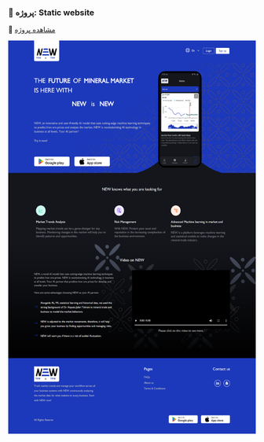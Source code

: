### 📑 پروژه: Static website 
📌 [مشاهده پروژه](https://aligoodini.github.io/static-website/)

<img src="https://github.com/aligoodini/static-website/blob/main/screencapture-127-0-0-1-5500-2024-07-17-23_23_31.png" style="width:900px; height:800px"/>


